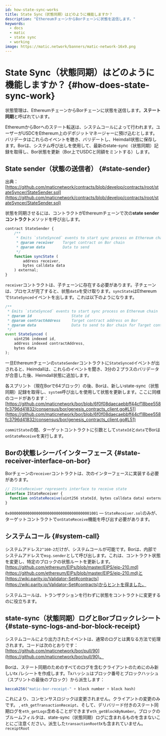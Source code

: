 ```yaml
---
id: how-state-sync-works
title: State Sync（状態同期）はどのように機能しますか？
description: "EthereumチェーンからBorチェーンに状態を送信します。"
keywords:
  - docs
  - matic
  - state sync
  - working
image: https://matic.network/banners/matic-network-16x9.png
---
```


# State Sync（状態同期）はどのように機能しますか？ {#how-does-state-sync-work}

状態管理は、EthereumチェーンからBorチェーンに状態を送信します。**ステート同期**と呼ばれています。

EthereumからBorへのステート転送は、システムコールによって行われます。ユーザーがUSDCをEthereum上のデポジットマネージャーに預け込むとします。バリデータはこれらのイベントを聴き、バリデートし、Heimdall状態に保存します。Borは、システム呼び出しを使用して、最新のstate-sync（状態同期）記録を取得し、Bor状態を更新（Bor上でUSDCと同額をミントする）します。

## State sender（状態の送信者） {#state-sender}

出典：[https://github.com/maticnetwork/contracts/blob/develop/contracts/root/stateSyncer/StateSender.sol](https://github.com/maticnetwork/contracts/blob/develop/contracts/root/stateSyncer/StateSender.sol)

状態を同期させるには、コントラクトがEthereumチェーンで次の**state senderコントラクト**メソッドを呼び出します。

```jsx
contract StateSender {
	/**
	 * Emits `stateSynced` events to start sync process on Ethereum chain
	 * @param receiver    Target contract on Bor chain
	 * @param data        Data to send
	 */
	function syncState (
		address receiver,
		bytes calldata data
	) external;
}
```

`receiver`コントラクトは、子チェーンに存在する必要があります。子チェーンは、プロセスが完了すると、状態`data`を受け取ります。`syncState`はEthereumで`StateSynced`イベントを出します。これは以下のようになります。

```jsx
/**
 * Emits `stateSynced` events to start sync process on Ethereum chain
 * @param id                  State id
 * @param contractAddress     Target contract address on Bor
 * @param data                Data to send to Bor chain for Target contract address
 */
event StateSynced (
	uint256 indexed id,
	address indexed contractAddress,
	bytes data
);
```

一旦Ethereumチェーンの`stateSender`コントラクトに`StateSynced`イベントが出されると、Heimdallは、これらのイベントを聞き、3分の２プラスのバリデータが合意した後、Heimdall状態に追加します。

各スプリント（現在Borで64ブロック）の後、Borは、新しいstate-sync（状態同期）記録を取得し、`system`呼び出しを使用して状態を更新します。ここに同様のコードがあります：[https://github.com/maticnetwork/bor/blob/6f0f08daecaebbff44cf18bee558fc3796d41832/consensus/bor/genesis_contracts_client.go#L51](https://github.com/maticnetwork/bor/blob/6f0f08daecaebbff44cf18bee558fc3796d41832/consensus/bor/genesis_contracts_client.go#L51)

`commitState`の間、ターゲットコントラクトに引数として`stateId`と`data`でBorは`onStateReceive`を実行します。

## Borの状態レシーバインターフェース {#state-receiver-interface-on-bor}

Borチェーンの`receiver`コントラクトは、次のインターフェースに実装する必要があります。

```jsx
// IStateReceiver represents interface to receive state
interface IStateReceiver {
  function onStateReceive(uint256 stateId, bytes calldata data) external;
}
```

`0x0000000000000000000000000000000000001001` — `StateReceiver.sol`のみが、ターゲットコントラクトで`onStateReceive`機能を呼び出す必要があります。

## システムコール {#system-call}

システムアドレス`2^160-2`だけが、システムコールが可能です。Borは、内部でシステムアドレスで`msg.sender`として呼び出します。これは、コントラクト状態を変更し、特定のブロックの状態ルートを更新します。[https://github.com/ethereum/EIPs/blob/master/EIPS/eip-210.md](https://github.com/ethereum/EIPs/blob/master/EIPS/eip-210.md)と[https://wiki.parity.io/Validator-Set#contracts](https://wiki.parity.io/Validator-Set#contracts)からヒントを得ました。

システムコールは、トランザクションを行わずに状態をコントラクトに変更するのに役立ちます。

## state-sync（状態同期）ログとBorブロックレシート {#state-sync-logs-and-bor-block-receipt}

システムコールにより出力されたイベントは、通常のログとは異なる方法で処理されます。コードは次のとおりです：[https://github.com/maticnetwork/bor/pull/90](https://github.com/maticnetwork/bor/pull/90)。

Borは、ステート同期のためのすべてのログを含むクライアントのためにのみ新しいtx /レシートを作成します。Txハッシュはブロック番号とブロックハッシュ（スプリントの最後のブロック）から派生します：

```jsx
keccak256("matic-bor-receipt-" + block number + block hash)
```

これにより、コンセンサスロジックは変更されません。クライアントの変更のみです。 , `eth_getTransactionReceipt`、そして、デリバリード付きのステート同期ログを`eth_getLogs`含めることができます`eth_getBlockByNumber`。ブロックのブルームフィルタは、state-sync（状態同期）ログに含まれるものを含まないことにご注意ください。派生した`transactionRoot`txも含まれていません。`receiptRoot`